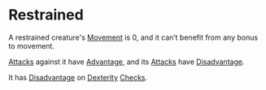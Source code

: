 # Restrained

A restrained creature's [Movement](../Game%20Procedures/Movement.md) is 0, and it can’t benefit from any bonus to movement.

[Attacks](../Game%20Procedures/Attack.md) against it have [Advantage](../Game%20Procedures/Dice%20Rolls/Advantage.md), and its [Attacks](../Game%20Procedures/Attack.md) have [Disadvantage](../Game%20Procedures/Dice%20Rolls/Disadvantage.md).

It has [Disadvantage](../Game%20Procedures/Dice%20Rolls/Disadvantage.md) on [Dexterity](../Player%20Characters/Chosen%20Statistics/Dexterity.md) [Checks](../Game%20Procedures/Check.md).